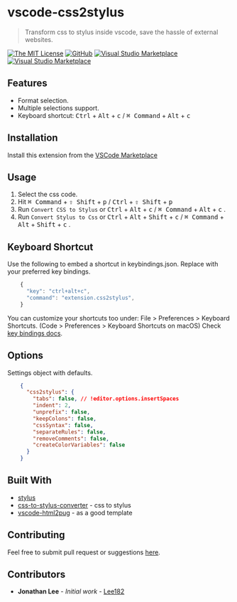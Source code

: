 # vscode-css2stylus

> Transform css to stylus inside vscode, save the hassle of external websites.

[![The MIT License](https://img.shields.io/badge/license-MIT-orange.svg?style=flat-square)](http://opensource.org/licenses/MIT)
[![GitHub](https://img.shields.io/github/release/Lee182/vscode-css2stylus.svg?style=flat-square)](https://github.com/Lee182/vscode-css2stylus/releases)
[![Visual Studio Marketplace](https://vsmarketplacebadge.apphb.com/version-short/Lee182.vscode-css2stylus.svg?style=flat-square)](https://marketplace.visualstudio.com/items?itemName=Lee182.vscode-css2stylus)
[![Visual Studio Marketplace](https://vsmarketplacebadge.apphb.com/installs/Lee182.vscode-css2stylus.svg?style=flat-square)](https://marketplace.visualstudio.com/items?itemName=Lee182.vscode-css2stylus)

## Features

* Format selection.
* Multiple selections support.
* Keyboard shortcut: <kbd>Ctrl</kbd> + <kbd>Alt</kbd> + <kbd>c</kbd> / <kbd>⌘ Command</kbd> + <kbd>Alt</kbd> + <kbd>c</kbd>

## Installation

Install this extension from the [VSCode
Marketplace](https://marketplace.visualstudio.com/items?itemName=Lee182.vscode-css2stylus)

## Usage

1. Select the css code.
2. Hit <kbd>⌘ Command</kbd> + <kbd>⇧ Shift</kbd> + <kbd>p</kbd> / <kbd>Ctrl</kbd> + <kbd>⇧ Shift</kbd> + <kbd>p</kbd>
3. Run `Convert CSS to Stylus` or <kbd>Ctrl</kbd> + <kbd>Alt</kbd> + <kbd>c</kbd> / <kbd>⌘ Command</kbd> + <kbd>Alt</kbd> + <kbd>c</kbd> .
4. Run `Convert Stylus to Css` or <kbd>Ctrl</kbd> + <kbd>Alt</kbd> + <kbd>Shift</kbd> + <kbd>c</kbd> / <kbd>⌘ Command</kbd> + <kbd>Alt</kbd> + <kbd>Shift</kbd> + <kbd>c</kbd> .
## Keyboard Shortcut

Use the following to embed a shortcut in keybindings.json. Replace with your preferred key bindings.

```js
    {
      "key": "ctrl+alt+c",
      "command": "extension.css2stylus",
    }
```
You can customize your shortcuts too under: File > Preferences > Keyboard Shortcuts. (Code > Preferences > Keyboard Shortcuts on macOS)
Check [key bindings docs](https://code.visualstudio.com/docs/getstarted/keybindings).

## Options

Settings object with defaults.

```json
    {
      "css2stylus": {
        "tabs": false, // !editor.options.insertSpaces
        "indent": 2,
        "unprefix": false,
        "keepColons": false,
        "cssSyntax": false,
        "separateRules": false,
        "removeComments": false,
        "createColorVariables": false
      }
    }
```

## Built With
* [stylus](https://github.com/stylus)
* [css-to-stylus-converter](https://github.com/KonstantinKai/css-to-stylus-converter#readme) - css to stylus
* [vscode-html2pug](https://github.com/dbalas/vscode-html2pug) - as a good template


## Contributing
Feel free to submit pull request or suggestions [here](https://github.com/Lee182/vscode-css2stylus/issues/new).

## Contributors
* **Jonathan Lee** - *Initial work* - [Lee182](https://github.com/Lee182)
